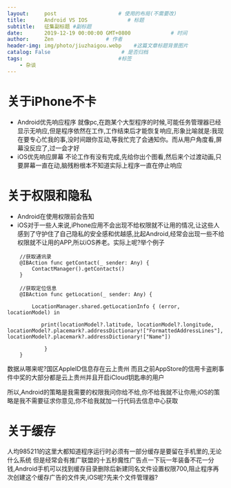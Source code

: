 ```yaml
---
layout:     post                    # 使用的布局(不需要改)
title:      Android VS IOS             # 标题
subtitle:   征集副标题 #副标题
date:       2019-12-19 00:00:00 GMT+0800             # 时间
author:     Zen                 # 作者
header-img: img/photo/jiuzhaigou.webp    #这篇文章标题背景图片
catalog: False                       # 是否归档
tags:                               #标签
    - 杂谈
---
```


# 关于iPhone不卡
+ Android优先响应程序
就像pc,在跑某个大型程序的时候,可能任务管理器已经显示无响应,但是程序依然在工作,工作结束后才能恢复响应,形象比喻就是:我现在要专心忙我的事,没时间跟你互动,等我忙完了会通知你。而从用户角度看,屏幕没反应了,过一会才好
+ iOS优先响应屏幕
不论工作有没有完成,先给你出个图看,然后来个过渡动画,只要屏幕一直在动,脑残粉根本不知道实际上程序一直在停止响应

# 关于权限和隐私
+ Android在使用权限前会告知
+ iOS对于一些人来说,iPhone应用不会出现不给权限就不让用的情况,让这些人感到了守护住了自己隐私的安全感和优越感,比起Android,经常会出现一些不给权限就不让用的APP,所以iOS养老。实际上呢?举个例子
```
    //获取通讯录
    @IBAction func getContact(_ sender: Any) {
        ContactManager().getContacts()
    }
```
```    
    //获取定位信息
    @IBAction func getLocation(_ sender: Any) {

        LocationManager.shared.getLocationInfo { (error, locationModel) in

           print(locationModel?.latitude, locationModel?.longitude, locationModel?.placemark?.addressDictionary!["FormattedAddressLines"],  locationModel?.placemark?.addressDictionary!["Name"])

            }
    }
```

数据从哪来呢?国区AppleID信息存在云上贵州
而且之前AppStore的信用卡盗刷事件中奖的大部分都是云上贵州并且开启iCloud钥匙串的用户

所以,Android的策略是我需要的权限我问你给不给,你不给我就不让你用;iOS的策略是我不需要征求你意见,你不给我就加一行代码去信息中心获取
# 关于缓存
人均985211的这里大都知道程序运行时必须有一部分缓存是要留在手机里的,无论什么系统
但是经常会有推广联盟的十五秒魔性广告点一下玩一年装备不花一分钱,Android手机可以找到缓存目录删除后新建同名文件设置权限700,阻止程序再次创建这个缓存广告的文件夹,iOS呢?先来个文件管理器?
